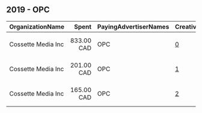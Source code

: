 ## 2019 - OPC 
|OrganizationName|Spent|PayingAdvertiserNames|CreativeUrls|Impressions|Genders|AgeBrackets|CountryCodes|BillingAddresses|CandidateBallotInformation|
|:---|---:|:---|:---|---:|:---|:---|:---|:---|:---|
|Cossette Media Inc|833.00 CAD|OPC|[0](https://www.snap.com/political-ads/asset/1094f5cdea3c6095c1eb4359607165d1f542bb53e44d200a18e9bf62d44e77d5?mediaType=mp4)|489,994||18-24|canada|"P.O. Box. 11613, Succ. Centre-ville,Montreal,H3C5V9,CA"||
|Cossette Media Inc|201.00 CAD|OPC|[1](https://www.snap.com/political-ads/asset/28afb627cec6521459a645f463d17b87f5eb093ec119ed204bd5fe1fe50301da?mediaType=mp4)|133,919||18-24|canada|"P.O. Box. 11613, Succ. Centre-ville,Montreal,H3C5V9,CA"||
|Cossette Media Inc|165.00 CAD|OPC|[2](https://www.snap.com/political-ads/asset/c151c13f1839fc8b30613a1dbb745e67e91912476379eb620b7800f58064dacf?mediaType=mp4)|99,164||18-24|canada|"P.O. Box. 11613, Succ. Centre-ville,Montreal,H3C5V9,CA"||
